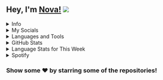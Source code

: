 ## Hey, I'm [Nova!](https://novas.quest) <img src="https://raw.githubusercontent.com/xosupernova/xosupernova/master/wave.gif" width="30px">

<details><summary>Info</summary>
<p>

- 🔭 I’m currently working on [HyberHost](https://hyberhost.com/).
- 🌱 I’m currently learning TypeScript / C#.
- 🏫 I’m currently studying [BSc (Honours) Computing and IT (Communications and Networking)](http://www.open.ac.uk/courses/computing-it/degrees/bsc-computing-it-communications-networking-q62-cnet)
- 💬 Ask me about Game Hosting.
- 📫 How to reach me: **COMING SOON**
- 😄 Pronouns: She/Her
- 😎 Fun fact: I spend almost 12 hours listening songs every day.
</p>
</details>

<details><summary>My Socials</summary>
<p>

<!-- [![Twitter: HeyJack0001](https://img.shields.io/twitter/follow/HeyJack0001?style=social)](https://twitter.com/HeyJack0001) -->
<!-- [![Linkedin: HeyJack0001](https://img.shields.io/badge/-HeyJack0001-blue?style=flat-square&logo=Linkedin&logoColor=white&link=https://www.linkedin.com/in/HeyJack0001/)](https://www.linkedin.com/in/HeyJack0001/) -->
[![GitHub xosupernova](https://img.shields.io/github/followers/xosupernova?label=follow&style=social)](https://github.com/xosupernova)
[![Website](https://img.shields.io/badge/PortfolioWebsite-lunas.quest-2648ff?style=flat-square&logo=google-chrome)](https://lunas.quest/)
<!-- [![discord](https://img.shields.io/badge/Discord-HeyJack%230001-7289DA?logo=discord)](https://discordapp.com/users/203317216106512384) -->
</p>
</details>

<details><summary>Languages and Tools</summary>
<p> 

<code><a href="https://www.javascript.com/"><img height="20" src="https://raw.githubusercontent.com/github/explore/80688e429a7d4ef2fca1e82350fe8e3517d3494d/topics/javascript/javascript.png"></a></code>
<code><a href="https://nodejs.org/"><img height="20" src="https://raw.githubusercontent.com/github/explore/80688e429a7d4ef2fca1e82350fe8e3517d3494d/topics/nodejs/nodejs.png"></a></code>
<code><a href="https://reactjs.org/"><img height="20" src="https://raw.githubusercontent.com/github/explore/80688e429a7d4ef2fca1e82350fe8e3517d3494d/topics/react/react.png"></a></code>
<code><a href="https://www.json.org/"><img height="20" src="https://raw.githubusercontent.com/github/explore/80688e429a7d4ef2fca1e82350fe8e3517d3494d/topics/json/json.png"></a></code>
<code><a href="https://es6.io/"><img height="20" src="https://raw.githubusercontent.com/github/explore/80688e429a7d4ef2fca1e82350fe8e3517d3494d/topics/es6/es6.png"></a></code>
<code><a href="https://www.docker.com/"><img height="20" src="https://raw.githubusercontent.com/github/explore/80688e429a7d4ef2fca1e82350fe8e3517d3494d/topics/docker/docker.png"></a></code>
<code><a href="https://babeljs.io/"><img height="20" src="https://raw.githubusercontent.com/github/explore/80688e429a7d4ef2fca1e82350fe8e3517d3494d/topics/babel/babel.png"></a></code>
</p>
</details>

<details><summary>GitHub Stats</summary>
<p>

<a href="https://github.com/xosupernova">
 <img align="center" src="https://github-readme-stats.vercel.app/api?username=xosupernova&show_icons=true&theme=dark&line_height=27" alt="Luna's github stats"/>
</a>
</p>
</details>

<details><summary>Language Stats for This Week</summary>
<p>

<!--START_SECTION:waka-->
![Code Time](http://img.shields.io/badge/Code%20Time-329%20hrs%2055%20mins-blue)

![Profile Views](http://img.shields.io/badge/Profile%20Views-0-blue)

**🐱 My GitHub Data** 

> 📦 557.7 kB Used in GitHub's Storage 
 > 
> 🏆 2 Contributions in the Year 2024
 > 
> 💼 Opted to Hire
 > 
> 📜 7 Public Repositories 
 > 
> 🔑 10 Private Repositories 
 > 
**I'm a Night 🦉** 

```text
🌞 Morning                0 commits           ░░░░░░░░░░░░░░░░░░░░░░░░░   00.00 % 
🌆 Daytime                94 commits          █████░░░░░░░░░░░░░░░░░░░░   18.61 % 
🌃 Evening                238 commits         ████████████░░░░░░░░░░░░░   47.13 % 
🌙 Night                  173 commits         █████████░░░░░░░░░░░░░░░░   34.26 % 
```
📅 **I'm Most Productive on Thursday** 

```text
Monday                   67 commits          ███░░░░░░░░░░░░░░░░░░░░░░   13.27 % 
Tuesday                  66 commits          ███░░░░░░░░░░░░░░░░░░░░░░   13.07 % 
Wednesday                83 commits          ████░░░░░░░░░░░░░░░░░░░░░   16.44 % 
Thursday                 154 commits         ████████░░░░░░░░░░░░░░░░░   30.50 % 
Friday                   97 commits          █████░░░░░░░░░░░░░░░░░░░░   19.21 % 
Saturday                 30 commits          █░░░░░░░░░░░░░░░░░░░░░░░░   05.94 % 
Sunday                   8 commits           ░░░░░░░░░░░░░░░░░░░░░░░░░   01.58 % 
```


📊 **This Week I Spent My Time On** 

```text
🕑︎ Time Zone: Europe/London

💬 Programming Languages: 
No Activity Tracked This Week

🔥 Editors: 
No Activity Tracked This Week

🐱‍💻 Projects: 
No Activity Tracked This Week

💻 Operating System: 
No Activity Tracked This Week
```

**I Mostly Code in JavaScript** 

```text
JavaScript               6 repos             ████████████░░░░░░░░░░░░░   50.00 % 
Lua                      2 repos             ████░░░░░░░░░░░░░░░░░░░░░   16.67 % 
TypeScript               1 repo              ██░░░░░░░░░░░░░░░░░░░░░░░   08.33 % 
PowerShell               1 repo              ██░░░░░░░░░░░░░░░░░░░░░░░   08.33 % 
Python                   1 repo              ██░░░░░░░░░░░░░░░░░░░░░░░   08.33 % 
```



**Timeline**

![Lines of Code chart](https://raw.githubusercontent.com/xosupernova/xosupernova/master/assets/bar_graph.png)


 Last Updated on 23/07/2024 07:32:42 UTC
<!--END_SECTION:waka-->
</p>
</details>

<details><summary>Spotify</summary>
<p>

[![spotify-github-profile](https://spotify-github-profile.vercel.app/api/view?uid=h0sd8uxnbq3rs51ob32cqilmn&cover_image=true&theme=default)](https://github.com/kittinan/spotify-github-profile)
</p>
</details>

### Show some ❤️ by starring some of the repositories!
